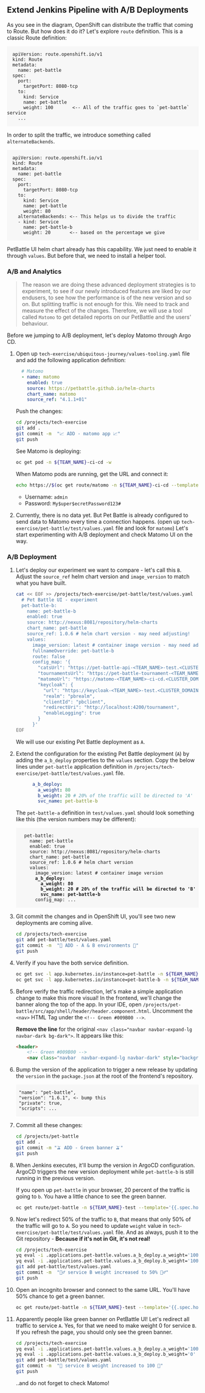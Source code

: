 ## Extend Jenkins Pipeline with A/B Deployments

As you see in the diagram, OpenShift can distribute the traffic that coming to Route. But how does it do it? Let's explore `route` definition. This is a classic Route definition:

  <div class="highlight" style="background: #f7f7f7">
  <pre><code class="language-yaml">
  apiVersion: route.openshift.io/v1
  kind: Route
  metadata:
    name: pet-battle
  spec:
    port:
      targetPort: 8080-tcp
    to:
      kind: Service
      name: pet-battle
      weight: 100       <-- All of the traffic goes to `pet-battle` service
    ...
  </code></pre></div>

  In order to split the traffic, we introduce something called `alternateBackends`.

  <div class="highlight" style="background: #f7f7f7">
  <pre><code class="language-yaml">
  apiVersion: route.openshift.io/v1
  kind: Route
  metadata:
    name: pet-battle
  spec:
    port:
      targetPort: 8080-tcp
    to:
      kind: Service
      name: pet-battle
      weight: 80
    alternateBackends: <-- This helps us to divide the traffic
    - kind: Service
      name: pet-battle-b
      weight: 20       <-- based on the percentage we give
  </code></pre></div>

PetBattle UI helm chart already has this capability. We just need to enable it through `values`. But before that, we need to install a helper tool.

### A/B and Analytics

> The reason we are doing these advanced deployment strategies is to experiment, to see if our newly introduced features are liked by our endusers, to see how the performance is of the new version and so on. But splitting traffic is not enough for this. We need to track and measure the effect of the changes. Therefore, we will use a tool called `Matomo` to get detailed reports on our PetBattle and the users' behaviour.

Before we jumping to A/B deployment, let's deploy Matomo through Argo CD.

1. Open up `tech-exercise/ubiquitous-journey/values-tooling.yaml` file and add the following application definition:

    ```yaml
      # Matomo
      - name: matomo
        enabled: true
        source: https://petbattle.github.io/helm-charts
        chart_name: matomo
        source_ref: "4.1.1+01"
    ```

    Push the changes:

    ```bash
    cd /projects/tech-exercise
    git add .
    git commit -m  "📈 ADD - matomo app 📈"
    git push 
    ```

    See Matomo is deploying:

    ```bash
    oc get pod -n ${TEAM_NAME}-ci-cd -w
    ```

    When Matomo pods are running, get the URL and connect it:

    ```bash
    echo https://$(oc get route/matomo -n ${TEAM_NAME}-ci-cd --template='{{.spec.host}}')
    ```

    - Username: `admin`
    - Password: `My$uper$ecretPassword123#`

2. Currently, there is no data yet. But Pet Battle is already configured to send data to Matomo every time a connection happens. (open up `tech-exercise/pet-battle/test/values.yaml` file and look for `matomo`) Let's start experimenting with A/B deployment and check Matomo UI on the way.

### A/B Deployment

1. Let's deploy our experiment we want to compare -  let's call this `B`. Adjust the `source_ref` helm chart version and `image_version` to match what you have built.

    ```bash
    cat << EOF >> /projects/tech-exercise/pet-battle/test/values.yaml
      # Pet Battle UI - experiment
      pet-battle-b:
        name: pet-battle-b
        enabled: true
        source: http://nexus:8081/repository/helm-charts
        chart_name: pet-battle
        source_ref: 1.0.6 # helm chart version - may need adjusting!
        values:
          image_version: latest # container image version - may need adjusting!
          fullnameOverride: pet-battle-b
          route: false
          config_map: '{
            "catsUrl": "https://pet-battle-api-<TEAM_NAME>-test.<CLUSTER_DOMAIN>",
            "tournamentsUrl": "https://pet-battle-tournament-<TEAM_NAME>-test.<CLUSTER_DOMAIN>",
            "matomoUrl": "https://matomo-<TEAM_NAME>-ci-cd.<CLUSTER_DOMAIN>/",
            "keycloak": {
              "url": "https://keycloak-<TEAM_NAME>-test.<CLUSTER_DOMAIN>/auth/",
              "realm": "pbrealm",
              "clientId": "pbclient",
              "redirectUri": "http://localhost:4200/tournament",
              "enableLogging": true
            }
          }'
    EOF
    ```

    We will use our existing Pet Battle deployment as `A`.

2. Extend the configuration for the existing Pet Battle deployment (`A`) by adding the `a_b_deploy` properties to the `values` section. Copy the below lines under `pet-battle` application definition in `/projects/tech-exercise/pet-battle/test/values.yaml` file.

    ```yaml
          a_b_deploy:
            a_weight: 80
            b_weight: 20 # 20% of the traffic will be directed to 'A'
            svc_name: pet-battle-b
    ```

    The `pet-battle-a` definition in `test/values.yaml` should look something like this (the version numbers may be different):

    <div class="highlight" style="background: #f7f7f7">
    <pre><code class="language-yaml">
      pet-battle:
        name: pet-battle
        enabled: true
        source: http://nexus:8081/repository/helm-charts 
        chart_name: pet-battle
        source_ref: 1.0.6 # helm chart version
        values:
          image_version: latest # container image version  
          <strong>a_b_deploy:
            a_weight: 80
            b_weight: 20 # 20% of the traffic will be directed to 'B'
            svc_name: pet-battle-b</strong>
          config_map: ...
    </code></pre></div>

3. Git commit the changes and in OpenShift UI, you'll see two new deployments are coming alive.

    ```bash
    cd /projects/tech-exercise
    git add pet-battle/test/values.yaml
    git commit -m  "🍿 ADD - A & B environments 🍿"
    git push
    ```

4. Verify if you have the both service definition.

    ```bash
    oc get svc -l app.kubernetes.io/instance=pet-battle -n ${TEAM_NAME}-test
    oc get svc -l app.kubernetes.io/instance=pet-battle-b -n ${TEAM_NAME}-test
    ```

5. Before verify the traffic redirection, let's make a simple application change to make this more visual! In the frontend, we'll change the banner along the top of the app. In your IDE, open `/projects/pet-battle/src/app/shell/header/header.component.html`. Uncomment the `<nav>` HTML Tag under the `<!-- Green #009B00 -->`.

    <strong>Remove the line</strong> for the original `<nav class="navbar navbar-expand-lg navbar-dark bg-dark">`. It appears like this:

    ```html
    <header>
        <!-- Green #009B00 -->
        <nav class="navbar  navbar-expand-lg navbar-dark" style="background-color: #009B00;">
    ```

6. Bump the version of the application to trigger a new release by updating the `version` in the `package.json` at the root of the frontend's repository.

    <div class="highlight" style="background: #f7f7f7">
    <pre><code class="language-yaml">
    "name": "pet-battle",
    "version": "1.6.1", <- bump this
    "private": true,
    "scripts": ...
    </code></pre></div>

7. Commit all these changes:

    ```bash
    cd /projects/pet-battle
    git add .
    git commit -m "🫒 ADD - Green banner 🫒"
    git push
    ```

8. When Jenkins executes, it'll bump the version in ArgoCD configuration. ArgoCD triggers the new version deployment while `pet-battle-b` is still running in the previous version.

    If you open up `pet-battle` in your browser, 20 percent of the traffic is going to `b`. You have a little chance to see the green banner.

    ```bash
    oc get route/pet-battle -n ${TEAM_NAME}-test --template='{{.spec.host}}'
    ```

9. Now let's redirect 50% of the traffic to `B`, that means that only 50% of the traffic will go to `A`. So you need to update `weight` value in `tech-exercise/pet-battle/test/values.yaml` file.
And as always, push it to the Git repository - <strong>Because if it's not in Git, it's not real!</strong>

    ```bash
    cd /projects/tech-exercise
    yq eval -i .applications.pet-battle.values.a_b_deploy.a_weight='100' pet-battle/test/values.yaml
    yq eval -i .applications.pet-battle.values.a_b_deploy.b_weight='100' pet-battle/test/values.yaml
    git add pet-battle/test/values.yaml
    git commit -m  "🏋️‍♂️ service B weight increased to 50% 🏋️‍♂️"
    git push
    ```

10. Open an incognito browser and connect to the same URL. You'll have 50% chance to get a green banner.

    ```bash
    oc get route/pet-battle -n ${TEAM_NAME}-test --template='{{.spec.host}}'
    ```

11. Apparently people like green banner on PetBattle UI! Let's redirect all traffic to service `A`. Yes, for that we need to make weight 0 for service `B`. If you refresh the page, you should only see the green banner.

    ```bash
    cd /projects/tech-exercise
    yq eval -i .applications.pet-battle.values.a_b_deploy.a_weight='100' pet-battle/test/values.yaml
    yq eval -i .applications.pet-battle.values.a_b_deploy.b_weight='0' pet-battle/test/values.yaml
    git add pet-battle/test/values.yaml
    git commit -m  "💯 service B weight increased to 100 💯"
    git push
    ```

    ..and do not forget to check Matomo!
